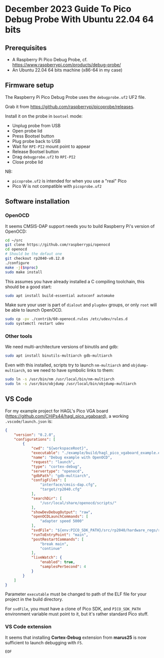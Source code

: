 # December 2023 Guide To Pico Debug Probe With Ubuntu 22.04 64 bits

## Prerequisites

- A Raspberry Pi Pico Debug Probe, cf. <https://www.raspberrypi.com/products/debug-probe/>
- An Ubuntu 22.04 64 bits machine (x86-64 in my case)

## Firmware setup

The Raspberry Pi Pico Debug Probe uses the `debugprobe.uf2` UF2 file.

Grab it from <https://github.com/raspberrypi/picoprobe/releases>.

Install it on the probe in `bootsel` mode:

- Unplug probe from USB
- Open probe lid
- Press Bootsel button
- Plug probe back to USB
- Wait for `RPI-PI2` mount point to appear
- Release Bootsel button
- Drag `debugprobe.uf2` to `RPI-PI2`
- Close probe lid

NB:

- `picoprobe.uf2` is intended for when you use a "real" Pico
- Pico W is not compatible with `picoprobe.uf2`

## Software installation

### OpenOCD

It seems CMSIS-DAP support needs you to build Raspberry Pi's version of OpenOCD:

```bash
cd ~/src
git clone https://github.com/raspberrypi/openocd
cd openocd
# Should be the defaut one
git checkout rp2040-v0.12.0
./configure
make -j($nproc)
sudo make install
```

This assumes you have already installed a C compiling toolchain, this should be a good start:

```bash
sudo apt install build-essential autoconf automake
```

Make sure your user is part of `dialout` and `plugdev` groups, or only `root` will be able to launch OpenOCD.

```bash
sudo cp -pv ./contrib/60-openocd.rules /etc/udev/rules.d
sudo systemctl restart udev
```

### Other tools

We need multi-architecture versions of binutils and gdb:

```bash
sudo apt install binutils-multiarch gdb-multiarch
```

Even with this installed, scripts try to launch `nm-multiarch` and `objdump-multiarch`, so we need to have symbolic links to them:

```bash
sudo ln -s /usr/bin/nm /usr/local/bin/nm-multiarch
sudo ln -s /usr/bin/objdump /usr/local/bin/objdump-multiarch
```


## VS Code


For my example project for HAGL's Pico VGA board (<https://github.com/CHiPs44/hagl_pico_vgaboard>), a working `.vscode/launch.json` is:

```json
{
    "version": "0.2.0",
    "configurations": [
        {
            "cwd": "${workspaceRoot}",
            "executable": "./example/build/hagl_pico_vgaboard_example.elf",
            "name": "Debug example with OpenOCD",
            "request": "launch",
            "type": "cortex-debug",
            "servertype": "openocd",
            "gdbPath": "gdb-multiarch",
            "configFiles": [
                "interface/cmsis-dap.cfg",
                "target/rp2040.cfg"
            ],
            "searchDir": [
                "/usr/local/share/openocd/scripts/"
            ],
            "showDevDebugOutput": "raw",
            "openOCDLaunchCommands": [
                "adapter speed 5000"
            ],
            "svdFile": "${env:PICO_SDK_PATH}/src/rp2040/hardware_regs/rp2040.svd",
            "runToEntryPoint": "main",
            "postRestartCommands": [
                "break main",
                "continue"
            ],
            "liveWatch": {
                "enabled": true,
                "samplesPerSecond": 4
            }
        }
    ]
}
```

Parameter `executable` must be changed to path of the ELF file for your project in the build directory.

For `svdFile`, you must have a clone of Pico SDK, and `PICO_SDK_PATH` environment variable must point to it, but it's rather standard Pico stuff.

### VS Code extension

It seems that installing **Cortex-Debug** extension from **marus25** is now sufficient to launch debugging with `F5`.

`EOF`

